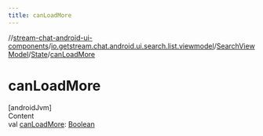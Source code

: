 ```yaml
---
title: canLoadMore
---
```

//[stream-chat-android-ui-components](../../../../index.md)/[io.getstream.chat.android.ui.search.list.viewmodel](../../index.md)/[SearchViewModel](../index.md)/[State](index.md)/[canLoadMore](canLoadMore.md)



# canLoadMore  
[androidJvm]  
Content  
val [canLoadMore](canLoadMore.md): [Boolean](https://kotlinlang.org/api/latest/jvm/stdlib/kotlin/-boolean/index.html)  



